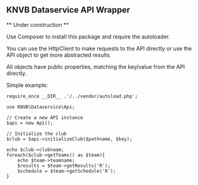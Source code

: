 ## KNVB Dataservice API Wrapper

** Under construction **

Use Composer to install this package and require the autoloader.

You can use the HttpClient to make requests to the API directly or use the API object to get more abstracted results.

All objects have public properties, matching the key/value from the API directly.


Simple example:

    require_once __DIR__ .'/../vendor/autoload.php';

    use KNVB\Dataservice\Api;

    // Create a new API instance
    $api = new Api();
    
    // Initialize the club
    $club = $api->initializeClub($pathname, $key);

    echo $club->clubnaam;
    foreach($club->getTeams() as $team){
        echo $team->teamname;
        $results = $team->getResults('R');
        $schedule = $team->getSchedule('R');
    }